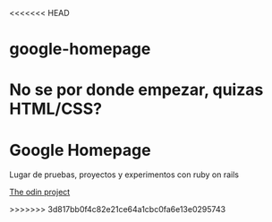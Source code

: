 <<<<<<< HEAD
# google-homepage
No se por donde empezar, quizas HTML/CSS?
=======
<html lang="en">
<head>
    <meta charset="UTF-8">
    <title>google-homepage</title>
</head>
<body>
<h1> Google Homepage</h1>
<p> Lugar de pruebas, proyectos y experimentos con ruby on rails</p>
<p> <a href="http://theodinproject.com">The odin project</a></p>    
</body>
</html>
>>>>>>> 3d817bb0f4c82e21ce64a1cbc0fa6e13e0295743
